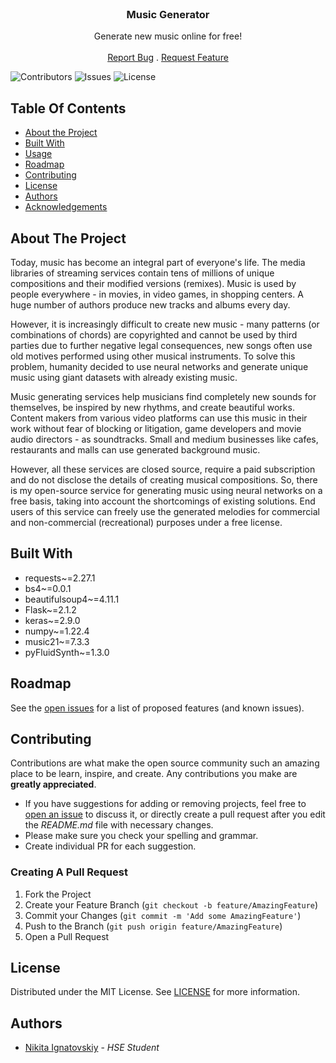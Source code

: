 <br/>
<p align="center">
  <h3 align="center">Music Generator</h3>

  <p align="center">
    Generate new music online for free! 
    <br/>
    <br/>
    <a href="https://github.com/ignatovskiy/MusicGenerator/issues">Report Bug</a>
    .
    <a href="https://github.com/ignatovskiy/MusicGenerator/issues">Request Feature</a>
  </p>
</p>

![Contributors](https://img.shields.io/github/contributors/ignatovskiy/MusicGenerator?color=dark-green) ![Issues](https://img.shields.io/github/issues/ignatovskiy/MusicGenerator) ![License](https://img.shields.io/github/license/ignatovskiy/MusicGenerator) 

## Table Of Contents

* [About the Project](#about-the-project)
* [Built With](#built-with)
* [Usage](#usage)
* [Roadmap](#roadmap)
* [Contributing](#contributing)
* [License](#license)
* [Authors](#authors)
* [Acknowledgements](#acknowledgements)

## About The Project

Today, music has become an integral part of everyone's life. The media libraries of streaming services contain tens of millions of unique compositions and their modified versions (remixes).
Music is used by people everywhere - in movies, in video games, in shopping centers. A huge number of authors produce new tracks and albums every day. 

However, it is increasingly difficult to create new music - many patterns (or combinations of chords) are copyrighted and cannot be used by third parties due to further negative legal consequences, new songs often use old motives performed using other musical instruments. To solve this problem, humanity decided to use neural networks and generate unique music using giant datasets with already existing music. 

Music generating services help musicians find completely new sounds for themselves, be inspired by new rhythms, and create beautiful works. Content makers from various video platforms can use this music in their work without fear of blocking or litigation, game developers and movie audio directors - as soundtracks. Small and medium businesses like cafes, restaurants and malls can use generated background music. 

However, all these services are closed source, require a paid subscription and do not disclose the details of creating musical compositions. So, there is my open-source service for generating music using neural networks on a free basis, taking into account the shortcomings of existing solutions. End users of this service can freely use the generated melodies for commercial and non-commercial (recreational) purposes under a free license.

## Built With

* requests~=2.27.1
* bs4~=0.0.1
* beautifulsoup4~=4.11.1
* Flask~=2.1.2
* keras~=2.9.0
* numpy~=1.22.4
* music21~=7.3.3
* pyFluidSynth~=1.3.0

## Roadmap

See the [open issues](https://github.com/ignatovskiy/MusicGenerator/issues) for a list of proposed features (and known issues).

## Contributing

Contributions are what make the open source community such an amazing place to be learn, inspire, and create. Any contributions you make are **greatly appreciated**.
* If you have suggestions for adding or removing projects, feel free to [open an issue](https://github.com/ignatovskiy/MusicGenerator/issues/new) to discuss it, or directly create a pull request after you edit the *README.md* file with necessary changes.
* Please make sure you check your spelling and grammar.
* Create individual PR for each suggestion.

### Creating A Pull Request

1. Fork the Project
2. Create your Feature Branch (`git checkout -b feature/AmazingFeature`)
3. Commit your Changes (`git commit -m 'Add some AmazingFeature'`)
4. Push to the Branch (`git push origin feature/AmazingFeature`)
5. Open a Pull Request

## License

Distributed under the MIT License. See [LICENSE](https://github.com/ignatovskiy/MusicGenerator/blob/main/LICENSE.md) for more information.

## Authors

* [Nikita Ignatovskiy](https://github.com/ignatovskiy/) - *HSE Student*